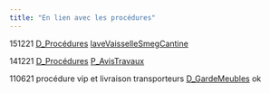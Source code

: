 ```yaml
---
title: "En lien avec les procédures"
---
```




151221 [D_Procédures](notes/departements/D_Procédures.md) [laveVaisselleSmegCantine](notes/equipements/electromenager/laveVaisselleSmegCantine.md)

141221 [D_Procédures](notes/departements/D_Procédures.md) [P_AvisTravaux](notes/formation/P_AvisTravaux.md)

110621 procédure vip et livraison transporteurs [D_GardeMeubles](notes/departements/D_GardeMeubles.md) ok

